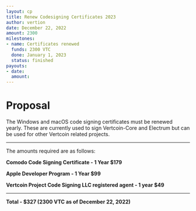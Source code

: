 ```yaml
---
layout: cp
title: Renew Codesigning Certificates 2023
author: vertion
date: December 22, 2022
amount: 2300
milestones:
- name: Certificates renewed
  funds: 2300 VTC
  done: January 1, 2023
  status: finished
payouts:
- date: 
  amount: 
---
```


# Proposal

The Windows and macOS code signing certificates must be renewed yearly. These are currently used to sign Vertcoin-Core and Electrum but can be used for other Vertcoin related projects.

___________
The amounts required are as follows:

**Comodo Code Signing Certificate - 1 Year $179**

**Apple Developer Program - 1 Year $99**

**Vertcoin Project Code Signing LLC registered agent - 1 year $49**

___________

**Total - $327 (2300 VTC as of December 22, 2022)**
